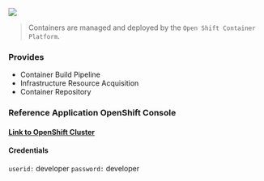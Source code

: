 
![](https://user-images.githubusercontent.com/21327244/27602354-1bbb1d12-5b38-11e7-8d1d-2112935e8032.png)

> Containers are managed and deployed by the `Open Shift Container Platform`.

### Provides 

* Container Build Pipeline
* Infrastructure Resource Acquisition
* Container Repository

### Reference Application OpenShift Console

#### [Link to OpenShift Cluster](https://openshift.dst-reference.info:8443)

#### Credentials 

`userid:` developer
`password:` developer
